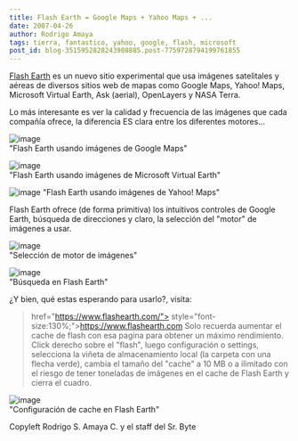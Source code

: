 ```yaml
---
title: Flash Earth = Google Maps + Yahoo Maps + ...
date: 2007-04-26
author: Rodrigo Amaya
tags: tierra, fantastico, yahoo, google, flash, microsoft
post_id: blog-3515952828243908885.post-7759728794199761855
---
```


[Flash Earth](https://www.flashearth.com/) es un nuevo sitio experimental que usa imágenes satelitales y aéreas de
diversos sitios web de mapas como Google Maps, Yahoo! Maps, Microsoft Virtual Earth, Ask (aerial), OpenLayers y NASA Terra.

Lo más interesante es ver la calidad y frecuencia de las imágenes que cada compañía ofrece, la diferencia ES clara entre los diferentes motores...

![image](https://bp1.blogger.com/_ayvorITawE4/RjFJh0K33hI/AAAAAAAAATM/-c0nibeAHBw/s200/flashearth-google.jpg)    
"Flash Earth usando imágenes de Google
Maps"

![image](https://bp3.blogger.com/_ayvorITawE4/RjFJsUK33iI/AAAAAAAAATU/pkVyGtEbYLk/s200/flashearth-microsoftVE.jpg)    
"Flash Earth usando imágenes
de Microsoft Virtual Earth"

![image](https://bp1.blogger.com/_ayvorITawE4/RjFJz0K33jI/AAAAAAAAATc/50vHyAZzX84/s200/flashearth-yahoo.jpg)     "Flash Earth usando
imágenes de Yahoo! Maps"

Flash Earth ofrece (de forma primitiva) los intuitivos controles de Google Earth, búsqueda de direcciones y claro, la selección del "motor" de imágenes a usar.

![image](https://bp1.blogger.com/_ayvorITawE4/RjFLS0K33kI/AAAAAAAAATk/jusPXL9botU/s400/selecciona_motor_flashearth.jpg)    
"Selección de motor de
imágenes"

![image](https://bp2.blogger.com/_ayvorITawE4/RjFLhEK33lI/AAAAAAAAATs/tx2ZWp1vGEU/s400/busqueda_flashearth.jpg)    
"Búsqueda en Flash
Earth"

¿Y bien, qué estas esperando para usarlo?, visita:

> href="https://www.flashearth.com/"> style="font-size:130%;">https://www.flashearth.com
Solo recuerda aumentar el cache de flash con esa pagina para obtener un máximo rendimiento. Click derecho sobre el "flash", luego configuración o settings, selecciona la viñeta de almacenamiento local (la carpeta con una flecha verde), cambia el tamaño del "cache" a 10 MB o a ilimitado con el riesgo de tener toneladas de imágenes en el cache de Flash Earth y cierra el cuadro.

![image](https://bp0.blogger.com/_ayvorITawE4/RjFNNkK33mI/AAAAAAAAAT0/dTHR5dsudgc/s400/cacheflashearth.jpg)    
"Configuración de
cache en Flash Earth"

Copyleft Rodrigo S. Amaya C. y el staff del Sr. Byte